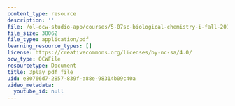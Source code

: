 ```yaml
---
content_type: resource
description: ''
file: /ol-ocw-studio-app/courses/5-07sc-biological-chemistry-i-fall-2013/e80766d72857839fa88e98314b09c40a_h20EdXcopeY.pdf
file_size: 38062
file_type: application/pdf
learning_resource_types: []
license: https://creativecommons.org/licenses/by-nc-sa/4.0/
ocw_type: OCWFile
resourcetype: Document
title: 3play pdf file
uid: e80766d7-2857-839f-a88e-98314b09c40a
video_metadata:
  youtube_id: null
---
```

